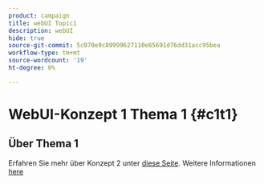 ```yaml
---
product: campaign
title: webUI Topic1
description: webUI
hide: true
source-git-commit: 5c070e9c89999627110e65691d76dd31acc95bea
workflow-type: tm+mt
source-wordcount: '19'
ht-degree: 0%

---
```


# WebUI-Konzept 1 Thema 1 {#c1t1}

## Über Thema 1

Erfahren Sie mehr über Konzept 2 unter [diese Seite](../concept2/topic2.md).
Weitere Informationen [here](../../automation/workflow/about-workflows.md)